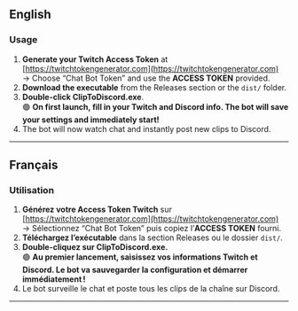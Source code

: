 ## English

### Usage

1. **Generate your Twitch Access Token** at [https://twitchtokengenerator.com](https://twitchtokengenerator.com)  
   → Choose “Chat Bot Token” and use the **ACCESS TOKEN** provided.
2. **Download the executable** from the Releases section or the `dist/` folder.
3. **Double-click ClipToDiscord.exe**.  
   🟢 **On first launch, fill in your Twitch and Discord info. The bot will save your settings and immediately start!**
4. The bot will now watch chat and instantly post new clips to Discord.

---

## Français

### Utilisation

1. **Générez votre Access Token Twitch** sur [https://twitchtokengenerator.com](https://twitchtokengenerator.com)  
   → Sélectionnez “Chat Bot Token” puis copiez l’**ACCESS TOKEN** fourni.
2. **Téléchargez l’exécutable** dans la section Releases ou le dossier `dist/`.
3. **Double-cliquez sur ClipToDiscord.exe.**  
   🟢 **Au premier lancement, saisissez vos informations Twitch et Discord. Le bot va sauvegarder la configuration et démarrer immédiatement !**
4. Le bot surveille le chat et poste tous les clips de la chaîne sur Discord.

---
